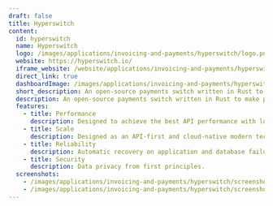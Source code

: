 ```yaml
---
draft: false
title: Hyperswitch
content:
  id: hyperswitch
  name: Hyperswitch
  logo: /images/applications/invoicing-and-payments/hyperswitch/logo.png
  website: https://hyperswitch.io/
  iframe_website: /website/applications/invoicing-and-payments/hyperswitch
  direct_link: true
  dashboardImage: /images/applications/invoicing-and-payments/hyperswitch/screenshot-1.png
  short_description: An open-source payments switch written in Rust to make payments fast, reliable, and affordable.
  description: An open-source payments switch written in Rust to make payments fast, reliable, and affordable. it was a community-led, open payments orchestrator to enable access to the best payment infrastructure for every digital business.
  features:
    - title: Performance
      description: Designed to achieve the best API performance with low resource usage and latency.
    - title: Scale
      description: Designed as an API-first and cloud-native modern tech stack using micro-services architecture for maximum scalability.
    - title: Reliability
      description: Automatic recovery on application and database failures. Extensible to support Multi-Region Active-Active deployments.
    - title: Security
      description: Data privacy from first principles.
  screenshots:
    - /images/applications/invoicing-and-payments/hyperswitch/screenshot-1.png
    - /images/applications/invoicing-and-payments/hyperswitch/screenshot-2.png
---
```

